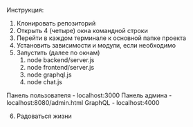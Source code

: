 Инструкция:
1. Клонировать репозиторий
2. Открыть 4 (четыре) окна командной строки
3. Перейти в каждом терминале к основной папке проекта
4. Установить зависимости и модули, если необходимо
5. Запустить (далее по окнам)
   1) node backend/server.js
   2) node frontend/server.js
   3) node graphql.js
   4) node chat.js

Панель пользователя - localhost:3000
Панель админа - localhost:8080/admin.html
GraphQL - localhost:4000

6. Радоваться жизни
